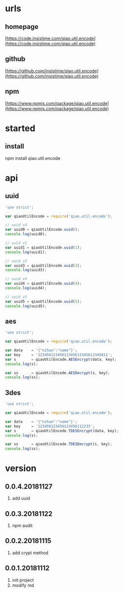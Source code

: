 # urls
## homepage
[https://code.insistime.com/qiao.util.encode](https://code.insistime.com/qiao.util.encode)

## github
[https://github.com/insistime/qiao.util.encode](https://github.com/insistime/qiao.util.encode)

## npm
[https://www.npmjs.com/package/qiao.util.encode](https://www.npmjs.com/package/qiao.util.encode)

# started
## install
npm install qiao.util.encode

# api
## uuid
```javascript
'use strict';

var qiaoUtilEncode = require('qiao.util.encode');

// uuid v4
var uuid0 = qiaoUtilEncode.uuid();
console.log(uuid0);

// uuid v1
var uuid1 = qiaoUtilEncode.uuid(1);
console.log(uuid1);

// uuid v3
var uuid3 = qiaoUtilEncode.uuid(3);
console.log(uuid3);

// uuid v4
var uuid4 = qiaoUtilEncode.uuid(4);
console.log(uuid4);

// uuid v5
var uuid5 = qiaoUtilEncode.uuid(5);
console.log(uuid5);
```

## aes
```javascript
'use strict';

var qiaoUtilEncode = require('qiao.util.encode');

var data 	= '{"nihao":"name"}';
var key		= '12345612345612345612345612345611';
var s		= qiaoUtilEncode.AESEncrypt(data, key);
console.log(s);

var ss		= qiaoUtilEncode.AESDecrypt(s, key);
console.log(ss);
```

## 3des
```javascript
'use strict';

var qiaoUtilEncode = require('qiao.util.encode');

var data 	= '{"nihao":"name"}';
var key		= '123456123456123456112233';
var s		= qiaoUtilEncode.TDESEncrypt(data, key);
console.log(s);

var ss		= qiaoUtilEncode.TDESDecrypt(s, key);
console.log(ss);
```

# version
## 0.0.4.20181127
1. add uuid

## 0.0.3.20181122
1. npm audit

## 0.0.2.20181115
1. add crypt method

## 0.0.1.20181112
1. init project
2. modify md